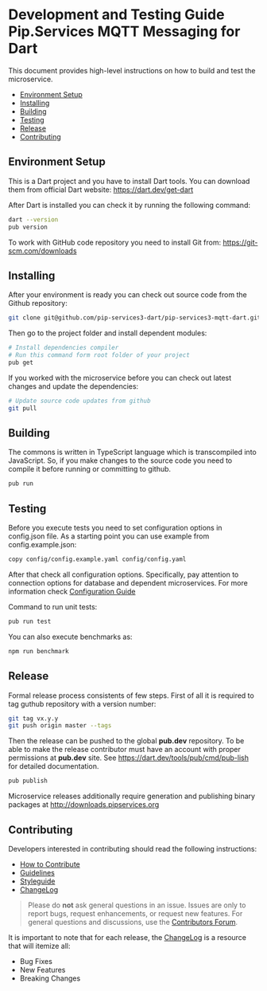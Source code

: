 # Development and Testing Guide <br/> Pip.Services MQTT Messaging for Dart

This document provides high-level instructions on how to build and test the microservice.

* [Environment Setup](#setup)
* [Installing](#install)
* [Building](#build)
* [Testing](#test)
* [Release](#release)
* [Contributing](#contrib) 

## <a name="setup"></a> Environment Setup

This is a Dart project and you have to install Dart tools. 
You can download them from official Dart website: https://dart.dev/get-dart 

After Dart is installed you can check it by running the following command:
```bash
dart --version
pub version
```
To work with GitHub code repository you need to install Git from: https://git-scm.com/downloads

## <a name="install"></a> Installing

After your environment is ready you can check out source code from the Github repository:
```bash
git clone git@github.com/pip-services3-dart/pip-services3-mqtt-dart.git
```

Then go to the project folder and install dependent modules:

```bash
# Install dependencies compiler
# Run this command form root folder of your project
pub get

```

If you worked with the microservice before you can check out latest changes and update the dependencies:
```bash
# Update source code updates from github
git pull

```

## <a name="build"></a> Building

The commons is written in TypeScript language which is transcompiled into JavaScript.
So, if you make changes to the source code you need to compile it before running or committing to github.

```bash
pub run
```


## <a name="test"></a> Testing

Before you execute tests you need to set configuration options in config.json file.
As a starting point you can use example from config.example.json:

```bash
copy config/config.example.yaml config/config.yaml
``` 

After that check all configuration options. Specifically, pay attention to connection options
for database and dependent microservices. For more information check [Configuration Guide](Configuration.md) 

Command to run unit tests:
```bash
pub run test
```

You can also execute benchmarks as:
```bash
npm run benchmark
```

## <a name="release"></a> Release

Formal release process consistents of few steps. 
First of all it is required to tag guthub repository with a version number:

```bash
git tag vx.y.y
git push origin master --tags
```

Then the release can be pushed to the global **pub.dev** repository. 
To be able to make the release contributor must have an account with proper
permissions at **pub.dev** site.
See https://dart.dev/tools/pub/cmd/pub-lish for detailed documentation.

```bash
pub publish
```

Microservice releases additionally require generation and publishing 
binary packages at http://downloads.pipservices.org

## <a name="contrib"></a> Contributing

Developers interested in contributing should read the following instructions:

- [How to Contribute](http://www.pipservices.org/contribute/)
- [Guidelines](http://www.pipservices.org/contribute/guidelines)
- [Styleguide](http://www.pipservices.org/contribute/styleguide)
- [ChangeLog](../CHANGELOG.md)

> Please do **not** ask general questions in an issue. Issues are only to report bugs, request
  enhancements, or request new features. For general questions and discussions, use the
  [Contributors Forum](http://www.pipservices.org/forums/forum/contributors/).

It is important to note that for each release, the [ChangeLog](../CHANGELOG.md) is a resource that will
itemize all:

- Bug Fixes
- New Features
- Breaking Changes